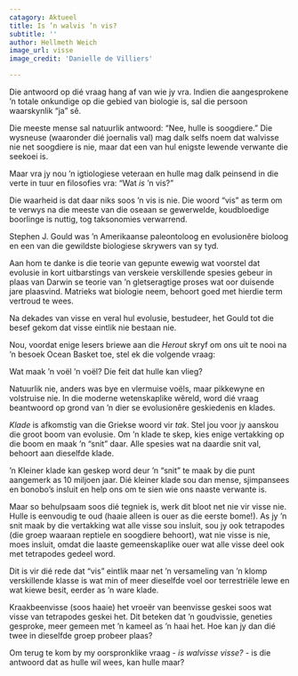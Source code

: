 ```yaml
---
catagory: Aktueel
title: Is ’n walvis ’n vis?
subtitle: ''
author: Hellmeth Weich
image_url: visse
image_credit: 'Danielle de Villiers'

---
```

Die antwoord op dié vraag hang af van wie jy vra. Indien die aangesprokene ’n totale onkundige op die gebied van biologie is, sal die persoon waarskynlik “ja” sê.

Die meeste mense sal natuurlik antwoord: “Nee, hulle is soogdiere.” Die wysneuse (waaronder dié joernalis val) mag dalk selfs noem dat walvisse nie net soogdiere is nie, maar dat een van hul enigste lewende verwante die seekoei is.

Maar vra jy nou ’n igtiologiese veteraan en hulle mag dalk peinsend in die verte in tuur en filosofies vra: “Wat _is_ ’n vis?”

Die waarheid is dat daar niks soos ’n vis is nie. Die woord “vis” as term om te verwys na die meeste van die oseaan se gewerwelde, koudbloedige boorlinge is nuttig, tog taksonomies verwarrend.

Stephen J. Gould was ’n Amerikaanse paleontoloog en evolusionêre bioloog en een van die gewildste biologiese skrywers van sy tyd.

Aan hom te danke is die teorie van gepunte ewewig wat voorstel dat evolusie in kort uitbarstings van verskeie verskillende spesies gebeur in plaas van Darwin se teorie van ’n gletseragtige proses wat oor duisende jare plaasvind. Matrieks wat biologie neem, behoort goed met hierdie term vertroud te wees.

Na dekades van visse en veral hul evolusie, bestudeer, het Gould tot die besef gekom dat visse eintlik nie bestaan nie.

Nou, voordat enige lesers briewe aan die _Herout_ skryf om ons uit te nooi na ’n besoek Ocean Basket toe, stel ek die volgende vraag:

Wat maak ’n voël ’n voël? Die feit dat hulle kan vlieg?

Natuurlik nie, anders was bye en vlermuise voëls, maar pikkewyne en volstruise nie. In die moderne wetenskaplike wêreld, word dié vraag beantwoord op grond van ’n dier se evolusionêre geskiedenis en klades.

_Klade_ is afkomstig van die Griekse woord vir _tak_. Stel jou voor jy aanskou die groot boom van evolusie. Om ’n klade te skep, kies enige vertakking op die boom en maak ’n “snit” daar. Alle spesies wat na daardie snit val, behoort aan dieselfde klade.

’n Kleiner klade kan geskep word deur ’n “snit” te maak by die punt aangemerk as 10 miljoen jaar. Dié kleiner klade sou dan mense, sjimpansees en bonobo’s insluit en help ons om te sien wie ons naaste verwante is.

Maar so behulpsaam soos dié tegniek is, werk dit bloot net nie vir visse nie. Hulle is eenvoudig te oud (haaie alleen is ouer as die eerste bome!). As jy ’n snit maak by die vertakking wat alle visse sou insluit, sou jy ook tetrapodes (die groep waaraan reptiele en soogdiere behoort), wat nie visse is nie, moes insluit, omdat die laaste gemeenskaplike ouer wat alle visse deel ook met tetrapodes gedeel word.

Dit is vir dié rede dat “vis” eintlik maar net ’n versameling van ’n klomp verskillende klasse is wat min of meer dieselfde voel oor terrestriële lewe en wat kiewe besit, eerder as ’n ware klade.

Kraakbeenvisse (soos haaie) het vroeër van beenvisse geskei soos wat visse van tetrapodes geskei het. Dit beteken dat ’n goudvissie, geneties gesproke, meer gemeen met ’n kameel as ’n haai het. Hoe kan jy dan dié twee in dieselfde groep probeer plaas?

Om terug te kom by my oorspronklike vraag - _is walvisse visse?_ - is die antwoord dat as hulle wil wees, kan hulle maar?
